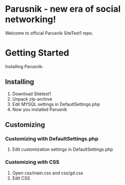 # Parusnik - new era of social networking!
Welcome to official Parusnik SiteTest1 repo.
# Getting Started
Installing Parusnik:
## Installing
1. Download Sitetest1
2. Unpack zip-archive
3. Edit MYSQL settings in DefaultSettings.php
4. Now you installed Parusnik
## Customizing
### Customizing with DefaultSettings.php
1. Edit customization settings in DefaultSettings.php
### Customizing with CSS
1. Open css/main.css and css/gd.css
2. Edit CSS